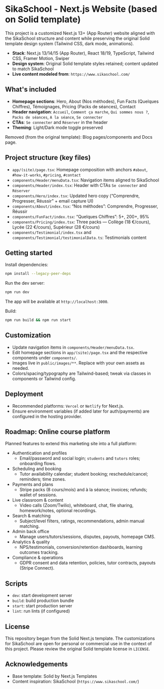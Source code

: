 # SikaSchool - Next.js Website (based on Solid template)

This project is a customized Next.js 13+ (App Router) website aligned with the SikaSchool structure and content while preserving the original Solid template design system (Tailwind CSS, dark mode, animations).

- **Stack**: Next.js 13/14/15 (App Router), React 18/19, TypeScript, Tailwind CSS, Framer Motion, Swiper
- **Design system**: Original Solid template styles retained; content updated to match SikaSchool
- **Live content modeled from**: `https://www.sikaschool.com/`

## What's included
- **Homepage sections**: Hero, About (Nos méthodes), Fun Facts (Quelques Chiffres), Témoignages, Pricing (Packs de séances), Contact
- **Header navigation**: `Accueil`, `Comment ça marche`, `Qui sommes nous ?`, `Packs de séances`, `A la séance`, `Se connecter`
- **CTAs**: `Se connecter` and `Réserver` in the header
- **Theming**: Light/Dark mode toggle preserved

Removed (from the original template): Blog pages/components and Docs page.

## Project structure (key files)
- `app/(site)/page.tsx`: Homepage composition with anchors `#about`, `#how-it-works`, `#pricing`, `#contact`
- `components/Header/menuData.tsx`: Navigation items aligned to SikaSchool
- `components/Header/index.tsx`: Header with CTAs `Se connecter` and `Réserver`
- `components/Hero/index.tsx`: Updated hero copy (“Comprendre, Progresser, Réussir” + email capture UI)
- `components/About/index.tsx`: “Nos méthodes”: Comprendre, Progresser, Réussir
- `components/FunFact/index.tsx`: “Quelques Chiffres”: 5+, 200+, 95%
- `components/Pricing/index.tsx`: Three packs — Collège (18 €/cours), Lycée (22 €/cours), Supérieur (28 €/cours)
- `components/Testimonial/index.tsx` and `components/Testimonial/testimonialData.ts`: Testimonials content

## Getting started
Install dependencies:
```bash
npm install --legacy-peer-deps
```
Run the dev server:
```bash
npm run dev
```
The app will be available at `http://localhost:3000`.

Build:
```bash
npm run build && npm run start
```

## Customization
- Update navigation items in `components/Header/menuData.tsx`.
- Edit homepage sections in `app/(site)/page.tsx` and the respective components under `components/`.
- Images live in `public/images/**`. Replace with your own assets as needed.
- Colors/spacing/typography are Tailwind-based; tweak via classes in components or Tailwind config.

## Deployment
- Recommended platforms: `Vercel` or `Netlify` for Next.js.
- Ensure environment variables (if added later for auth/payments) are configured in the hosting provider.

## Roadmap: Online course platform
Planned features to extend this marketing site into a full platform:
- Authentication and profiles
  - Email/password and social login; `students` and `tutors` roles; onboarding flows.
- Scheduling and booking
  - Tutor availability calendar; student booking; reschedule/cancel; reminders; time zones.
- Payments and plans
  - Stripe packs (8 cours/mois) and à la séance; invoices; refunds; wallet of sessions.
- Live classroom & content
  - Video calls (Zoom/Twilio), whiteboard, chat, file sharing, homework/notes, optional recordings.
- Search & matching
  - Subject/level filters, ratings, recommendations, admin manual matching.
- Admin back office
  - Manage users/tutors/sessions, disputes, payouts, homepage CMS.
- Analytics & quality
  - NPS/testimonials, conversion/retention dashboards, learning outcomes tracking.
- Compliance & operations
  - GDPR consent and data retention, policies, tutor contracts, payouts (Stripe Connect).

## Scripts
- `dev`: start development server
- `build`: build production bundle
- `start`: start production server
- `lint`: run lints (if configured)

## License
This repository began from the Solid Next.js template. The customizations for SikaSchool are open for personal or commercial use in the context of this project. Please review the original Solid template license in `LICENSE`.

## Acknowledgements
- Base template: Solid by Next.js Templates
- Content inspiration: SikaSchool (`https://www.sikaschool.com/`)
